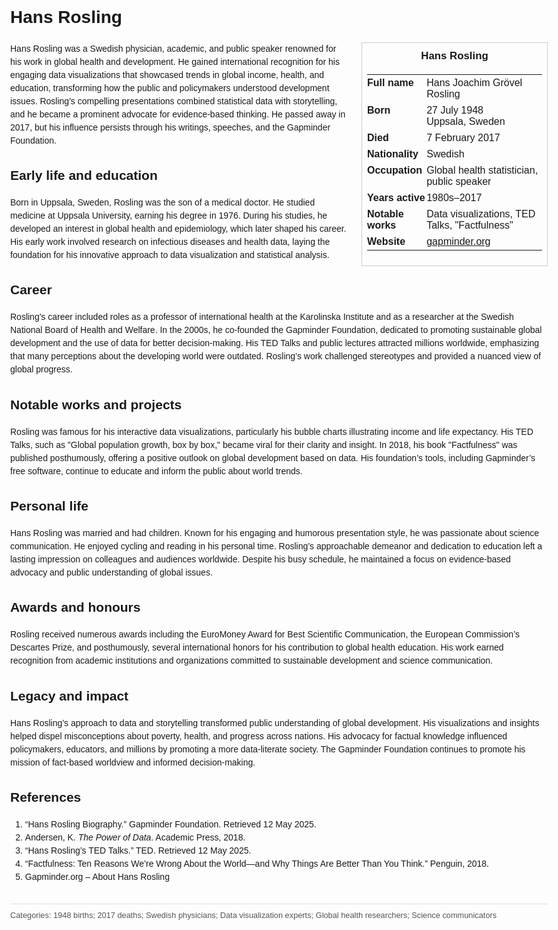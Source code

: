 <!DOCTYPE html>
<html>
<head>
  <title>Hans Rosling – Profile</title>
  <style>
    body { font-family: Arial, sans-serif; margin: 2rem auto; max-width: 960px; line-height: 1.5; }
    aside.infobox { float: right; width: 280px; margin: 0 0 1rem 1.5rem; border: 1px solid #ccc; padding: 0.5rem; font-size: 0.9rem; }
    aside.infobox h3 { text-align: center; margin-top: 0; }
    aside.infobox table { width: 100%; border-collapse: collapse; }
    aside.infobox td { padding: 0.25rem 0; vertical-align: top; }
    h1 { margin-top: 0; }
    footer.categories { font-size: 0.8rem; color: #555; border-top: 1px solid #ddd; padding-top: 0.5rem; margin-top: 2rem; }
  </style>
</head>
<body>
  <h1>Hans Rosling</h1>
  <aside class="infobox">
    <h3>Hans Rosling</h3>
    <table>
      <tr><td><strong>Full name</strong></td><td>Hans Joachim Grövel Rosling</td></tr>
      <tr><td><strong>Born</strong></td><td>27 July 1948<br>Uppsala, Sweden</td></tr>
      <tr><td><strong>Died</strong></td><td>7 February 2017</td></tr>
      <tr><td><strong>Nationality</strong></td><td>Swedish</td></tr>
      <tr><td><strong>Occupation</strong></td><td>Global health statistician, public speaker</td></tr>
      <tr><td><strong>Years active</strong></td><td>1980s–2017</td></tr>
      <tr><td><strong>Notable works</strong></td><td>Data visualizations, TED Talks, "Factfulness"</td></tr>
      <tr><td><strong>Website</strong></td><td><a href="https://gapminder.org">gapminder.org</a></td></tr>
    </table>
  </aside>
  <p>Hans Rosling was a Swedish physician, academic, and public speaker renowned for his work in global health and development. He gained international recognition for his engaging data visualizations that showcased trends in global income, health, and education, transforming how the public and policymakers understood development issues. Rosling's compelling presentations combined statistical data with storytelling, and he became a prominent advocate for evidence-based thinking. He passed away in 2017, but his influence persists through his writings, speeches, and the Gapminder Foundation.</p>
  
  <h2>Early life and education</h2>
  <p>Born in Uppsala, Sweden, Rosling was the son of a medical doctor. He studied medicine at Uppsala University, earning his degree in 1976. During his studies, he developed an interest in global health and epidemiology, which later shaped his career. His early work involved research on infectious diseases and health data, laying the foundation for his innovative approach to data visualization and statistical analysis.</p>
  
  <h2>Career</h2>
  <p>Rosling's career included roles as a professor of international health at the Karolinska Institute and as a researcher at the Swedish National Board of Health and Welfare. In the 2000s, he co-founded the Gapminder Foundation, dedicated to promoting sustainable global development and the use of data for better decision-making. His TED Talks and public lectures attracted millions worldwide, emphasizing that many perceptions about the developing world were outdated. Rosling’s work challenged stereotypes and provided a nuanced view of global progress.</p>
  
  <h2>Notable works and projects</h2>
  <p>Rosling was famous for his interactive data visualizations, particularly his bubble charts illustrating income and life expectancy. His TED Talks, such as "Global population growth, box by box," became viral for their clarity and insight. In 2018, his book "Factfulness" was published posthumously, offering a positive outlook on global development based on data. His foundation’s tools, including Gapminder’s free software, continue to educate and inform the public about world trends.</p>
  
  <h2>Personal life</h2>
  <p>Hans Rosling was married and had children. Known for his engaging and humorous presentation style, he was passionate about science communication. He enjoyed cycling and reading in his personal time. Rosling’s approachable demeanor and dedication to education left a lasting impression on colleagues and audiences worldwide. Despite his busy schedule, he maintained a focus on evidence-based advocacy and public understanding of global issues.</p>
  
  <h2>Awards and honours</h2>
  <p>Rosling received numerous awards including the EuroMoney Award for Best Scientific Communication, the European Commission’s Descartes Prize, and posthumously, several international honors for his contribution to global health education. His work earned recognition from academic institutions and organizations committed to sustainable development and science communication.</p>
  
  <h2>Legacy and impact</h2>
  <p>Hans Rosling’s approach to data and storytelling transformed public understanding of global development. His visualizations and insights helped dispel misconceptions about poverty, health, and progress across nations. His advocacy for factual knowledge influenced policymakers, educators, and millions by promoting a more data-literate society. The Gapminder Foundation continues to promote his mission of fact-based worldview and informed decision-making.</p>
  
  <h2>References</h2>
  <ol>
    <li>“Hans Rosling Biography.” Gapminder Foundation. Retrieved 12 May 2025.</li>
    <li>Andersen, K. <i>The Power of Data</i>. Academic Press, 2018.</li>
    <li>“Hans Rosling’s TED Talks.” TED. Retrieved 12 May 2025.</li>
    <li>“Factfulness: Ten Reasons We’re Wrong About the World—and Why Things Are Better Than You Think.” Penguin, 2018.</li>
    <li>Gapminder.org – About Hans Rosling</li>
  </ol>
  
  <footer class="categories">Categories: 1948 births; 2017 deaths; Swedish physicians; Data visualization experts; Global health researchers; Science communicators</footer>
</body>
</html>